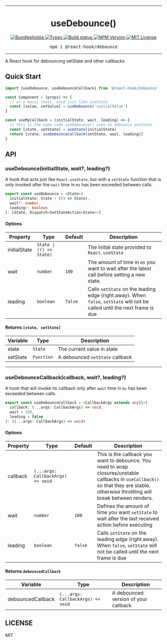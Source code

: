 <hr>
<div align="center">
  <h1 align="center">
    useDebounce()
  </h1>
</div>

<p align="center">
  <a href="https://bundlephobia.com/result?p=@react-hook/debounce">
    <img alt="Bundlephobia" src="https://img.shields.io/bundlephobia/minzip/@react-hook/debounce?style=for-the-badge&labelColor=24292e">
  </a>
  <a aria-label="Types" href="https://www.npmjs.com/package/@react-hook/debounce">
    <img alt="Types" src="https://img.shields.io/npm/types/@react-hook/debounce?style=for-the-badge&labelColor=24292e">
  </a>
  <a aria-label="Build status" href="https://travis-ci.com/jaredLunde/react-hook">
    <img alt="Build status" src="https://img.shields.io/travis/com/jaredLunde/react-hook?style=for-the-badge&labelColor=24292e">
  </a>
  <a aria-label="NPM version" href="https://www.npmjs.com/package/@react-hook/debounce">
    <img alt="NPM Version" src="https://img.shields.io/npm/v/@react-hook/debounce?style=for-the-badge&labelColor=24292e">
  </a>
  <a aria-label="License" href="https://jaredlunde.mit-license.org/">
    <img alt="MIT License" src="https://img.shields.io/npm/l/@react-hook/debounce?style=for-the-badge&labelColor=24292e">
  </a>
</p>

<pre align="center">npm i @react-hook/debounce</pre>
<hr>

A React hook for debouncing setState and other callbacks

## Quick Start

```jsx harmony
import {useDebounce, useDebounceCallback} from '@react-hook/debounce'

const Component = (props) => {
  // at a basic level, used just like useState
  const [value, setValue] = useDebounce('initialValue')
}

const useMyCallback = (initialState, wait, leading) => {
  // this is the same code useDebounce() uses to debounce setState
  const [state, setState] = useState(initialState)
  return [state, useDebounceCallback(setState, wait, leading)]
}
```

## API

### useDebounce(initialState, wait?, leading?)

A hook that acts just like `React.useState`, but with a `setState` function
that is only invoked after the `wait` time in `ms` has been exceeded between
calls.

```ts
export const useDebounce = <State>(
  initialState: State | (() => State),
  wait?: number,
  leading?: boolean
): [State, Dispatch<SetStateAction<State>>]
```

#### Options

| Property     | Type                    | Default | Description                                                                                                                |
| ------------ | ----------------------- | ------- | -------------------------------------------------------------------------------------------------------------------------- |
| initialState | `State \| (() => State)` |         | The initial state provided to `React.useState`                                                                             |
| wait         | `number`                | `100`   | The amount of time in `ms` you want to wait after the latest call before setting a new state.                              |
| leading      | `boolean`               | `false` | Calls `setState` on the leading edge (right away). When `false`, `setState` will not be called until the next frame is due |

#### Returns `[state, setState]`

| Variable | Type       | Description                     |
| -------- | ---------- | ------------------------------- |
| state    | `State`    | The current value in state      |
| setState | `Function` | A debounced `setState` callback |

---

### useDebounceCallback(callback, wait?, leading?)

A hook that will invoke its callback only after `wait` time in `ms` has been
exceeded between calls.

```ts
export const useDebounceCallback = <CallbackArgs extends any[]>(
  callback: (...args: CallbackArgs) => void,
  wait = 100,
  leading = false
): ((...args: CallbackArgs) => void)
```

#### Options

| Property | Type                              | Default | Description                                                                                                                                                                          |
| -------- | --------------------------------- | ------- | ------------------------------------------------------------------------------------------------------------------------------------------------------------------------------------ |
| callback | `(...args: CallbackArgs) => void` |         | This is the callback you want to debounce. You need to wrap closures/unstable callbacks in `useCallback()` so that they are stable, otherwise throttling will break between renders. |
| wait     | `number`                          | `100`   | Defines the amount of time you want `setState` to wait after the last received action before executing                                                                               |
| leading  | `boolean`                         | `false` | Calls `setState` on the leading edge (right away). When `false`, `setState` will not be called until the next frame is due                                                           |

#### Returns `debouncedCallback`

| Variable          | Type                              | Description                          |
| ----------------- | --------------------------------- | ------------------------------------ |
| debouncedCallback | `(...args: CallbackArgs) => void` | A debounced version of your callback |

## LICENSE

MIT
